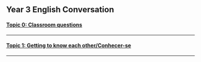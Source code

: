 ## Year 3 English Conversation

#### [Topic 0: Classroom questions](https://tangerina-pt.github.io/English/Classroom_Q_C)

***

#### [Topic 1: Getting to know each other/Conhecer-se](https://tangerina-pt.github.io/English/GTKEO_CD)

***
